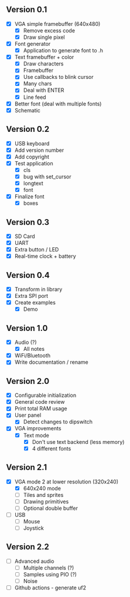 ## Version 0.1

- [x] VGA simple framebuffer (640x480)
  - [x] Remove excess code
  - [x] Draw single pixel
- [x] Font generator
  - [x] Application to generate font to .h
- [x] Text framebuffer + color
  - [x] Draw characters
  - [x] Framebuffer
  - [x] Use callbacks to blink cursor
  - [x] Many chars
  - [x] Deal with ENTER
  - [x] Line feed
- [x] Better font (deal with multiple fonts)
- [x] Schematic

## Version 0.2

- [x] USB keyboard
- [x] Add version number
- [x] Add copyright
- [x] Test application
  - [x] cls
  - [x] bug with set_cursor
  - [x] longtext
  - [x] font
- [x] Finalize font
  - [x] boxes

## Version 0.3

- [x] SD Card
- [x] UART
- [x] Extra button / LED
- [x] Real-time clock + battery

## Version 0.4

- [x] Transform in library
- [x] Extra SPI port
- [x] Create examples
  - [x] Demo

## Version 1.0

- [x] Audio (?)
  - [x] All notes
- [x] WiFi/Bluetooth
- [x] Write documentation / rename

## Version 2.0

- [x] Configurable initialization
- [x] General code review
- [x] Print total RAM usage
- [x] User panel
  - [x] Detect changes to dipswitch
- [x] VGA improvements
  - [x] Text mode
    - [x] Don't use text backend (less memory)
    - [x] 4 different fonts

## Version 2.1

- [x] VGA mode 2 at lower resolution (320x240)
  - [x] 640x240 mode
  - [ ] Tiles and sprites
  - [ ] Drawing primitives
  - [ ] Optional double buffer
- [ ] USB
  - [ ] Mouse
  - [ ] Joystick

## Version 2.2

- [ ] Advanced audio
  - [ ] Multiple channels (?)
  - [ ] Samples using PIO (?)
  - [ ] Noise
- [ ] Github actions - generate uf2